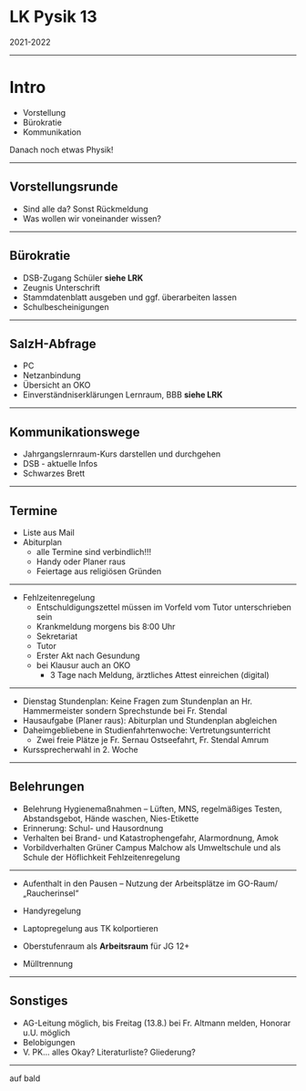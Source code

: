 # LK Pysik 13

2021-2022

---

# Intro

* Vorstellung
* Bürokratie
* Kommunikation

Danach noch etwas Physik!

---

## Vorstellungsrunde

* Sind alle da? Sonst Rückmeldung
* Was wollen wir voneinander wissen?

---

## Bürokratie

* DSB-Zugang Schüler **siehe LRK**
* Zeugnis Unterschrift
* Stammdatenblatt ausgeben und ggf. überarbeiten lassen
* Schulbescheinigungen

---

## SalzH-Abfrage

* PC
* Netzanbindung
* Übersicht an OKO
* Einverständniserklärungen Lernraum, BBB **siehe LRK**

---

## Kommunikationswege

* Jahrgangslernraum-Kurs darstellen und durchgehen
* DSB - aktuelle Infos
* Schwarzes Brett

---

## Termine
* Liste aus Mail
* Abiturplan
    * alle Termine sind verbindlich!!!
    * Handy oder Planer raus
    * Feiertage aus religiösen Gründen

---

* Fehlzeitenregelung
    * Entschuldigungszettel müssen im Vorfeld vom Tutor unterschrieben sein
    * Krankmeldung morgens bis 8:00 Uhr
    * Sekretariat
    * Tutor
    * Erster Akt nach Gesundung
    * bei Klausur auch an OKO
        * 3 Tage nach Meldung, ärztliches Attest einreichen (digital)
---

* Dienstag Stundenplan: Keine Fragen zum Stundenplan an Hr. Hammermeister sondern Sprechstunde bei Fr. Stendal
* Hausaufgabe (Planer raus): Abiturplan und Stundenplan abgleichen
* Daheimgebliebene in Studienfahrtenwoche: Vertretungsunterricht
  * Zwei freie Plätze je Fr. Sernau Ostseefahrt, Fr. Stendal Amrum
* Kurssprecherwahl in 2. Woche
---

## Belehrungen

* Belehrung Hygienemaßnahmen – Lüften, MNS, regelmäßiges Testen, Abstandsgebot, Hände waschen, Nies-Etikette
* Erinnerung: Schul- und Hausordnung
* Verhalten bei Brand- und Katastrophengefahr, Alarmordnung, Amok
* Vorbildverhalten Grüner Campus Malchow als Umweltschule und als Schule der Höflichkeit
  Fehlzeitenregelung

---

* Aufenthalt in den Pausen – Nutzung der Arbeitsplätze im GO-Raum/ „Raucherinsel“

* Handyregelung
* Laptopregelung aus TK kolportieren
* Oberstufenraum als **Arbeitsraum** für JG 12+
* Mülltrennung

---

## Sonstiges

* AG-Leitung möglich, bis Freitag (13.8.) bei Fr. Altmann melden, Honorar u.U. möglich
* Belobigungen
* V. PK... alles Okay? Literaturliste? Gliederung?

---

auf bald
